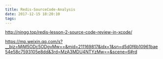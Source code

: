 ```yaml
---
title: Redis-SourceCode-Analysis
date: 2017-12-15 18:20:10
tags:
---
```



http://ningg.top/redis-lesson-2-source-code-review-in-xcode/



https://mp.weixin.qq.com/s?__biz=MjM5ODc5ODgyMw==&mid=211169817&idx=1&sn=d5d0f6b10961bae54e58c7593105e8dd&3rd=MzA3MDU4NTYzMw==&scene=6#rd